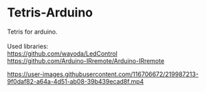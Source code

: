 # Tetris-Arduino
Tetris for arduino.<br />
<br />
Used libraries: <br />
https://github.com/wayoda/LedControl  <br />
https://github.com/Arduino-IRremote/Arduino-IRremote <br />



https://user-images.githubusercontent.com/116706672/219987213-9f0daf82-a64a-4d51-ab08-39b439ecad8f.mp4

